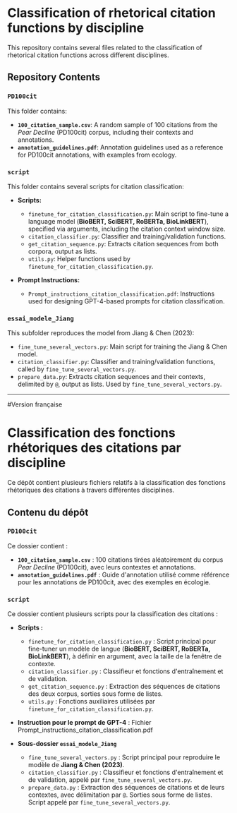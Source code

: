 # Classification of rhetorical citation functions by discipline

This repository contains several files related to the classification of rhetorical citation functions across different disciplines.

## Repository Contents

### `PD100cit`

This folder contains:  
- **`100_citation_sample.csv`**: A random sample of 100 citations from the *Pear Decline* (PD100cit) corpus, including their contexts and annotations.  
- **`annotation_guidelines.pdf`**: Annotation guidelines used as a reference for PD100cit annotations, with examples from ecology.

### `script`

This folder contains several scripts for citation classification:

- **Scripts:**  
  - `finetune_for_citation_classification.py`: Main script to fine-tune a language model (**BioBERT, SciBERT, RoBERTa, BioLinkBERT**), specified via arguments, including the citation context window size.  
  - `citation_classifier.py`: Classifier and training/validation functions.  
  - `get_citation_sequence.py`: Extracts citation sequences from both corpora, output as lists.  
  - `utils.py`: Helper functions used by `finetune_for_citation_classification.py`.

- **Prompt Instructions:**  
  - `Prompt_instructions_citation_classification.pdf`: Instructions used for designing GPT-4-based prompts for citation classification.

### `essai_modele_Jiang`

This subfolder reproduces the model from Jiang & Chen (2023):

- `fine_tune_several_vectors.py`: Main script for training the Jiang & Chen model.  
- `citation_classifier.py`: Classifier and training/validation functions, called by `fine_tune_several_vectors.py`.  
- `prepare_data.py`: Extracts citation sequences and their contexts, delimited by `@`, output as lists. Used by `fine_tune_several_vectors.py`.

---------------------------------------------------------------------------------------
#Version française
    
# Classification des fonctions rhétoriques des citations par discipline

Ce dépôt contient plusieurs fichiers relatifs à la classification des fonctions rhétoriques des citations à travers différentes disciplines.

## Contenu du dépôt

### `PD100cit`
Ce dossier contient :  
- **`100_citation_sample.csv`** : 100 citations tirées aléatoirement du corpus *Pear Decline* (PD100cit), avec leurs contextes et annotations.  
- **`annotation_guidelines.pdf`** : Guide d'annotation utilisé comme référence pour les annotations de PD100cit, avec des exemples en écologie.  

### `script`
Ce dossier contient plusieurs scripts pour la classification des citations :  

- **Scripts :**  
  - `finetune_for_citation_classification.py` : Script principal pour fine-tuner un modèle de langue (**BioBERT, SciBERT, RoBERTa, BioLinkBERT**), à définir en argument, avec la taille de la fenêtre de contexte.  
  - `citation_classifier.py` : Classifieur et fonctions d'entraînement et de validation.  
  - `get_citation_sequence.py` : Extraction des séquences de citations des deux corpus, sorties sous forme de listes.  
  - `utils.py` : Fonctions auxiliaires utilisées par `finetune_for_citation_classification.py`.  

- **Instruction pour le prompt de GPT-4** : Fichier Prompt_instructions_citation_classification.pdf

- **Sous-dossier `essai_modele_Jiang`**  
  - `fine_tune_several_vectors.py` : Script principal pour reproduire le modèle de **Jiang & Chen (2023)**.  
  - `citation_classifier.py` : Classifieur et fonctions d'entraînement et de validation, appelé par `fine_tune_several_vectors.py`.  
  - `prepare_data.py` : Extraction des séquences de citations et de leurs contextes, avec délimitation par `@`. Sorties sous forme de listes. Script appelé par `fine_tune_several_vectors.py`.  
